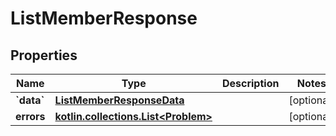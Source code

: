 
# ListMemberResponse

## Properties
Name | Type | Description | Notes
------------ | ------------- | ------------- | -------------
**&#x60;data&#x60;** | [**ListMemberResponseData**](ListMemberResponseData.md) |  |  [optional]
**errors** | [**kotlin.collections.List&lt;Problem&gt;**](Problem.md) |  |  [optional]



